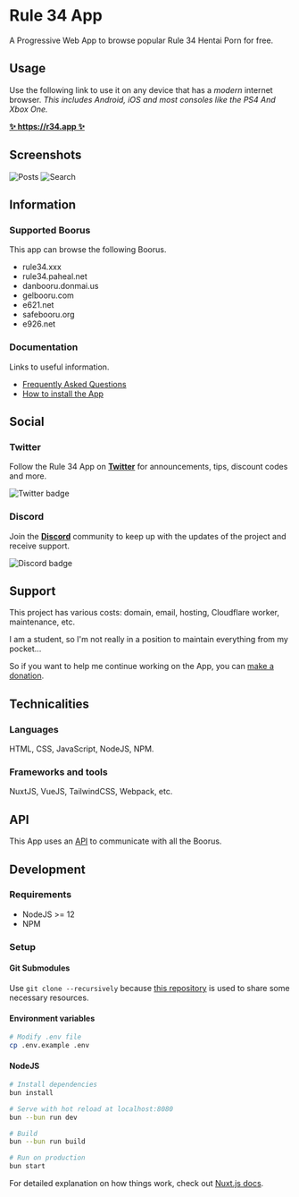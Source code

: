 # Rule 34 App

A Progressive Web App to browse popular Rule 34 Hentai Porn for free.

## Usage

Use the following link to use it on any device that has a _modern_ internet browser.
_This includes Android, iOS and most consoles like the PS4 And Xbox One._

**[✨ https://r34.app ✨](https://r34.app/?utm_source=github&utm_medium=readme)**

## Screenshots

![Posts](https://i.imgur.com/uOiZbXw_d.png?maxwidth=400&fidelity=high) ![Search](https://i.imgur.com/DmsT5TA_d.png?maxwidth=400&fidelity=high)

## Information

### Supported Boorus

This app can browse the following Boorus.

- rule34.xxx
- rule34.paheal.net
- danbooru.donmai.us
- gelbooru.com
- e621.net
- safebooru.org
- e926.net

### Documentation

Links to useful information.

- [Frequently Asked Questions](https://docs.r34.app/frequently-asked-questions)
- [How to install the App](https://docs.r34.app/app-installation)

## Social

### Twitter

Follow the Rule 34 App on **[Twitter](https://twitter.com/Rule34App)** for announcements, tips, discount codes and more.

![Twitter badge](https://img.shields.io/twitter/follow/Rule34App?style=for-the-badge)

### Discord

Join the **[Discord](https://discord.gg/fUhYHSZ)** community to keep up with the updates of the project and
receive support.

![Discord badge](https://img.shields.io/discord/656241666553806861?style=for-the-badge)

## Support

This project has various costs: domain, email, hosting, Cloudflare worker, maintenance, etc.

I am a student, so I'm not really in a position to maintain everything from my pocket...

So if you want to help me continue working on the App, you can [make a donation](https://docs.r34.app/donations).

## Technicalities

### Languages

HTML, CSS, JavaScript, NodeJS, NPM.

### Frameworks and tools

NuxtJS, VueJS, TailwindCSS, Webpack, etc.

## API

This App uses an [API](https://github.com/Rule-34/API) to communicate with all the Boorus.

## Development

### Requirements

- NodeJS >= 12
- NPM

### Setup

#### Git Submodules

Use `git clone --recursively` because [this repository](https://github.com/Rule-34/Shared-Resources) is used to share
some necessary resources.

#### Environment variables

```bash
# Modify .env file
cp .env.example .env
```

#### NodeJS

```bash
# Install dependencies
bun install

# Serve with hot reload at localhost:8080
bun --bun run dev

# Build
bun --bun run build

# Run on production
bun start
```

For detailed explanation on how things work, check out [Nuxt.js docs](https://nuxtjs.org).
